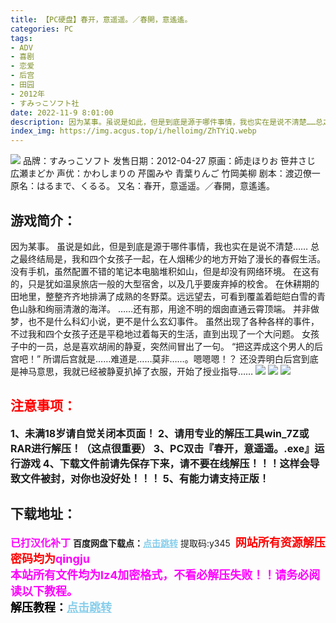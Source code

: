 ```yaml
---
title: 【PC硬盘】春开，意遥遥。／春開，意遙遙。
categories: PC
tags:
- ADV
- 喜剧
- 恋爱
- 后宫
- 田园
- 2012年
- すみっこソフト社
date: 2022-11-9 8:01:00
description: 因为某事。虽说是如此，但是到底是源于哪件事情，我也实在是说不清楚……总之最终结局是，我和四个女孩子一起，在人烟稀少的地方开始了漫长的春假生活。没有手机，虽然配置不错的笔记本电脑堆积如山，但是却没有网络环境。在这有的，只是犹如温泉旅店一般的大型宿舍，以及几乎要废弃掉的校舍。在休耕期的田地里，整整齐齐地排满了成熟的冬野菜。远远望去，可看到覆盖着皑皑白雪的青色山脉和绚丽清澈的海洋。
index_img: https://img.acgus.top/i/helloimg/ZhTYiQ.webp
---
```

![](https://img.acgus.top/i/helloimg/ZhTYiQ.webp)
品牌：すみっこソフト
发售日期：2012-04-27
原画：師走ほりお 笹井さじ 広瀬まどか
声优：かわしまりの 芹園みや 青葉りんご 竹岡美柳
剧本：渡辺僚一
原名：はるまで、くるる。
又名：春开，意遥遥。／春開，意遙遙。

## 游戏简介：
因为某事。
虽说是如此，但是到底是源于哪件事情，我也实在是说不清楚……
总之最终结局是，我和四个女孩子一起，在人烟稀少的地方开始了漫长的春假生活。
没有手机，虽然配置不错的笔记本电脑堆积如山，但是却没有网络环境。
在这有的，只是犹如温泉旅店一般的大型宿舍，以及几乎要废弃掉的校舍。
在休耕期的田地里，整整齐齐地排满了成熟的冬野菜。远远望去，可看到覆盖着皑皑白雪的青色山脉和绚丽清澈的海洋。
……还有那，用途不明的烟囱直通云霄顶端。
并非做梦，也不是什么科幻小说，更不是什么玄幻事件。
虽然出现了各种各样的事件，不过我和四个女孩子还是平稳地过着每天的生活，直到出现了一个大问题。
女孩子中的一员，总是喜欢胡闹的静夏，突然间冒出了一句。
“把这弄成这个男人的后宫吧！”
所谓后宫就是……难道是……莫非……。嗯嗯嗯！？
还没弄明白后宫到底是神马意思，我就已经被静夏扒掉了衣服，开始了授业指导……
![](https://img.acgus.top/i/helloimg/ZhTfzt.webp)
![](https://img.acgus.top/i/helloimg/ZhTVFC.webp)
![](https://img.acgus.top/i/helloimg/ZhTj5u.webp)




## <font color=#FF0000 >注意事项：</font>
<font size=3><b>1、未满18岁请自觉关闭本页面！
2、请用专业的解压工具win_7Z或RAR进行解压！（这点很重要）
3、PC双击『春开，意遥遥。.exe』运行游戏
4、下载文件前请先保存下来，请不要在线解压！！！这样会导致文件被封，对你也没好处！！！
5、有能力请支持正版！</b></font>

## 下载地址：
<font color=#FF00FF size=3>**已打汉化补丁**</font>
<b>百度网盘下载点：</b><a href="https://pan.baidu.com/s/1kKlZ4fg5_mLjCH2AvF7Qdg?pwd=y345" style="color: #87CEEB;"><b>点击跳转</b></a> 提取码:y345
<a style="padding: 0" href="https://post.qingju.org/AD/"><img style="max-width:100%" src="https://img.acgus.top/i/2024/07/478f689b8021d8d499ab43d21acf137a.gif" alt=""></a>
<b><font color=#FF0000 size=4>网站所有资源解压密码均为</b></font><b><font color=#FF00FF size=4>qingju</font><font color=#FF0000 ></font></b><br><b><font color=#FF00FF size=4>本站所有文件均为lz4加密格式，不看必解压失败！！请务必阅读以下教程。</b></font><br><b><font color=#000 size=4>解压教程：</b><a href="https://post.qingju.org/tutorial/000/" style="color: #87CEEB;"><b>点击跳转</b></a>